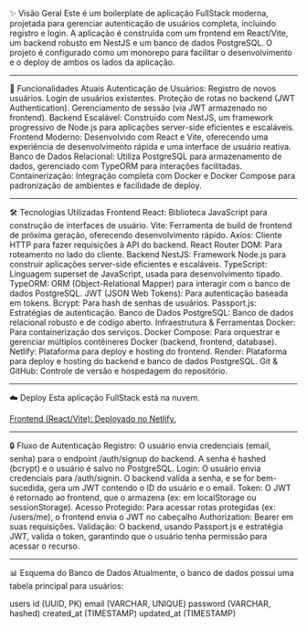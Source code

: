 ✨ Visão Geral
Este é um boilerplate de aplicação FullStack moderna, projetada para gerenciar autenticação de usuários completa, incluindo registro e login. A aplicação é construída com um frontend em React/Vite, um backend robusto em NestJS e um banco de dados PostgreSQL. O projeto é configurado como um monorepo para facilitar o desenvolvimento e o deploy de ambos os lados da aplicação.

---

🚀 Funcionalidades Atuais
Autenticação de Usuários:
Registro de novos usuários.
Login de usuários existentes.
Proteção de rotas no backend (JWT Authentication).
Gerenciamento de sessão (via JWT armazenado no frontend).
Backend Escalável: Construído com NestJS, um framework progressivo de Node.js para aplicações server-side eficientes e escaláveis.
Frontend Moderno: Desenvolvido com React e Vite, oferecendo uma experiência de desenvolvimento rápida e uma interface de usuário reativa.
Banco de Dados Relacional: Utiliza PostgreSQL para armazenamento de dados, gerenciado com TypeORM para interações facilitadas.
Containerização: Integração completa com Docker e Docker Compose para padronização de ambientes e facilidade de deploy.

---

🛠️ Tecnologias Utilizadas
Frontend
React: Biblioteca JavaScript para construção de interfaces de usuário.
Vite: Ferramenta de build de frontend de próxima geração, oferecendo desenvolvimento rápido.
Axios: Cliente HTTP para fazer requisições à API do backend.
React Router DOM: Para roteamento no lado do cliente.
Backend
NestJS: Framework Node.js para construir aplicações server-side eficientes e escaláveis.
TypeScript: Linguagem superset de JavaScript, usada para desenvolvimento tipado.
TypeORM: ORM (Object-Relational Mapper) para interagir com o banco de dados PostgreSQL.
JWT (JSON Web Tokens): Para autenticação baseada em tokens.
Bcrypt: Para hash de senhas de usuários.
Passport.js: Estratégias de autenticação.
Banco de Dados
PostgreSQL: Banco de dados relacional robusto e de código aberto.
Infraestrutura & Ferramentas
Docker: Para containerização dos serviços.
Docker Compose: Para orquestrar e gerenciar múltiplos contêineres Docker (backend, frontend, database).
Netlify: Plataforma para deploy e hosting do frontend.
Render: Plataforma para deploy e hosting do backend e banco de dados PostgreSQL.
Git & GitHub: Controle de versão e hospedagem do repositório.

---

☁️ Deploy
Esta aplicação FullStack está na nuvem.

[Frontend (React/Vite): Deployado no Netlify.](https://deluxe-bienenstitch-7642d4.netlify.app)

---

🔒 Fluxo de Autenticação
Registro: O usuário envia credenciais (email, senha) para o endpoint /auth/signup do backend. A senha é hashed (bcrypt) e o usuário é salvo no PostgreSQL.
Login: O usuário envia credenciais para /auth/signin. O backend valida a senha, e se for bem-sucedida, gera um JWT contendo o ID do usuário e o email.
Token: O JWT é retornado ao frontend, que o armazena (ex: em localStorage ou sessionStorage).
Acesso Protegido: Para acessar rotas protegidas (ex: /users/me), o frontend envia o JWT no cabeçalho Authorization: Bearer <token> em suas requisições.
Validação: O backend, usando Passport.js e estratégia JWT, valida o token, garantindo que o usuário tenha permissão para acessar o recurso.

---

📊 Esquema do Banco de Dados
Atualmente, o banco de dados possui uma tabela principal para usuários:

users
id (UUID, PK)
email (VARCHAR, UNIQUE)
password (VARCHAR, hashed)
created_at (TIMESTAMP)
updated_at (TIMESTAMP)

